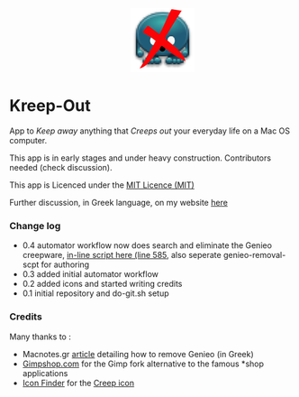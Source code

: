 <dl>
<dd><p align="center"><img src="https://raw.githubusercontent.com/Somnius/Kreep-Out/master/resources/icon2_exported/Icon@2x.png" border="0" alt="Kreep-Out Logo"></p></dd>
</dl>

# Kreep-Out

App to _Keep away_ anything that _Creeps out_ your everyday life on a Mac OS computer.

This app is in early stages and under heavy construction. Contributors needed (check discussion).

This app is Licenced under the [MIT Licence (MIT)](https://github.com/Somnius/Kreep-Out/blob/master/LICENSE)

Further discussion, in Greek language, on my website [here](http://h4ckintosh.com/programming/kreep-out/)


### Change log

- 0.4 automator workflow now does search and eliminate the Genieo creepware, [in-line script here (line 585](https://github.com/Somnius/Kreep-Out/blob/master/Kreep-Out.workflow/Contents/document.wflow#L585), also seperate genieo-removal-scpt for authoring
- 0.3 added initial automator workflow
- 0.2 added icons and started writing credits
- 0.1 initial repository and do-git.sh setup


### Credits

Many thanks to :

- Macnotes.gr [article](http://macnotes.gr/2014/04/26/%CF%83%CF%87%CE%B5%CF%84%CE%B9%CE%BA%CE%AC-%CE%BC%CE%B5-%CF%84%CE%BF-genieo-for-mac/) detailing how to remove Genieo (in Greek)
- [Gimpshop.com](http://www.gimpshop.com/) for the Gimp fork alternative to the famous *shop applications
- [Icon Finder](https://www.iconfinder.com/) for the [Creep icon](https://www.iconfinder.com/icons/48870/005_creep_icon)
